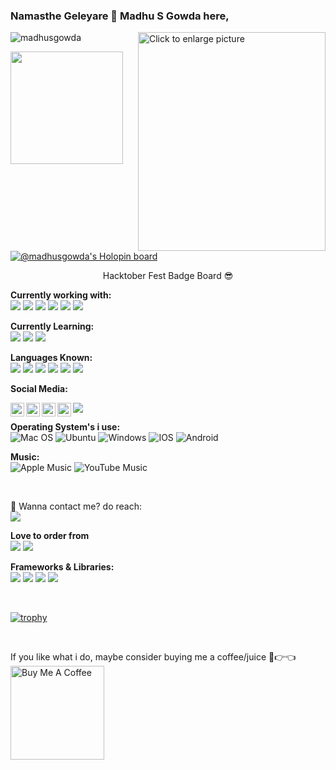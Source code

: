### Namasthe Geleyare 👋 Madhu S Gowda here,
<img src="https://drive.google.com/uc?export=view&id=1VTGhXsQb1MZUYyn8PoAsSbRrGW3yR1AX" align="right" style="width: 300px; max-width: 100%; height: 350px" title="Click to enlarge picture" />

<p align="Left"> <img src="https://github-readme-stats.vercel.app/api?username=MadhuS-1605&show_icons=true&theme=gotham" alt="madhusgowda" /></p>

<img height="180em" src="https://github-readme-stats.vercel.app/api/top-langs/?username=MadhuS-1605&layout=compact&langs_count=15&theme=dark">


[![@madhusgowda's Holopin board](https://holopin.io/api/user/board?user=madhusgowda)](https://holopin.io/@madhusgowda)

<p align="center"> Hacktober Fest Badge Board 😎 </p>

**Currently working with:**
</br>
<a href="https://github.com/" title="GitHub"><img src="https://img.shields.io/badge/GitHub-100000?style=for-the-badge&logo=github&logoColor=white" /></a>
<a href="https://gitlab.com/" title="GitLab"><img src="https://github.com/hussainweb/hussainweb/blob/main/icons/gitlab.png" /></a>
<a href="https://code.visualstudio.com/" title="Visual Studio Code"><img src="https://github.com/hussainweb/hussainweb/blob/main/icons/vscode.png" /></a>
<a href="https://brave.com/" title="Brave Browser"><img src="https://img.shields.io/badge/Brave-FB542B?style=for-the-badge&logo=Brave&logoColor=white"/></a>
<a href="https://devcenter.heroku.com/" title="Heroku"/><img src="https://img.shields.io/badge/Heroku-430098?style=for-the-badge&logo=heroku&logoColor=white"/></a>
<a href="https://ethereum.org/en/developers/" title="Ethereum"><img src="https://img.shields.io/badge/Ethereum-3C3C3D?style=for-the-badge&logo=Ethereum&logoColor=white"/></a>

**Currently Learning:**
</br>
<a href="https://golang.org/" title="Golang"><img src="https://github.com/hussainweb/hussainweb/blob/main/icons/golang.png" /></a>
<a href="https://ethereum.org/en/developers/" title="Ethereum"><img src="https://img.shields.io/badge/Ethereum-3C3C3D?style=for-the-badge&logo=Ethereum&logoColor=white"/></a>
<a href="https://docs.soliditylang.org/en/latest/" title="Solidity"><img src="https://img.shields.io/badge/Solidity-e6e6e6?style=for-the-badge&logo=solidity&logoColor=black"/></a>

**Languages Known:**
</br>
<a href="https://devdocs.io/c/" title="C"/><img src="https://img.shields.io/badge/C-00599C?style=for-the-badge&logo=c&logoColor=white"/></a>
<a href="https://golang.org/" title="Golang"><img src="https://github.com/hussainweb/hussainweb/blob/main/icons/golang.png" /></a>
<a href="https://www.ruby-lang.org/en/documentation/" title="Ruby"><img src="https://img.shields.io/badge/Ruby-CC342D?style=for-the-badge&logo=ruby&logoColor=white"/></a>
<a href="https://devdocs.io/html/" title="HTML"><img src="https://img.shields.io/badge/HTML5-E34F26?style=for-the-badge&logo=html5&logoColor=white"/></a>
<a href="https://devdocs.io/css/" title="CSS"><img src="https://img.shields.io/badge/CSS3-1572B6?style=for-the-badge&logo=css3&logoColor=white"/></a>
<a href="https://docs.soliditylang.org/en/latest/" title="Solidity"><img src="https://img.shields.io/badge/Solidity-e6e6e6?style=for-the-badge&logo=solidity&logoColor=black"/></a>

**Social Media:**

<a href="https://www.instagram.com/madhu_suresh_gowda/">
  <img align="left" alt="Madhu's Instagram" width="22px" src="https://raw.githubusercontent.com/hussainweb/hussainweb/main/icons/instagram.png" />
</a>

<a href="https://twitter.com/thenameismadhus">
  <img align="left" alt="Madhu S Gowda | Twitter" width="22px" src="https://raw.githubusercontent.com/peterthehan/peterthehan/master/assets/twitter.svg" />
</a>

<a href="https://www.linkedin.com/in/madhu-s-1605/">
  <img align="left" alt="Madhu S Gowda's LinkedIN" width="22px" src="https://raw.githubusercontent.com/peterthehan/peterthehan/master/assets/linkedin.svg" />
</a>

<a href="https://www.youtube.com/c/MadhusGowda57">
  <img align="left" alt="Madhu S Gowda | Youtube" width="22px" src="https://github.com/hussainweb/hussainweb/blob/main/icons/youtube.png" />
</a>

![](https://visitor-badge.glitch.me/badge?page_id=madhusgowda)
</br>

**Operating System's i use:**
</br>
![Mac OS](https://img.shields.io/badge/mac%20os-000000?style=for-the-badge&logo=macos&logoColor=F0F0F0)
![Ubuntu](https://img.shields.io/badge/Ubuntu-E95420?style=for-the-badge&logo=ubuntu&logoColor=white)
![Windows](https://img.shields.io/badge/Windows-0078D6?style=for-the-badge&logo=windows&logoColor=white)
![IOS](https://img.shields.io/badge/iOS-000000?style=for-the-badge&logo=ios&logoColor=white)
![Android](https://img.shields.io/badge/Android-3DDC84?style=for-the-badge&logo=android&logoColor=white)


**Music:**
</br>
![Apple Music](https://img.shields.io/badge/Apple_Music-9933CC?style=for-the-badge&logo=apple-music&logoColor=white)
![YouTube Music](https://img.shields.io/badge/YouTube_Music-FF0000?style=for-the-badge&logo=youtube-music&logoColor=white)

</br>

💼 Wanna contact me? do reach:
</br>
<a href="mailto:madhusgowda56@gmail.com"><img src="https://img.shields.io/badge/gmail-%23DD0031.svg?&style=for-the-badge&logo=gmail&logoColor=white"/></a>
</br>

**Love to order from** 
</br>
<img src="https://img.shields.io/badge/Zomato-E23744?style=for-the-badge&logo=zomato&logoColor=white"/>
<img src="https://img.shields.io/badge/Swiggy-FC8019?style=for-the-badge&logo=Swiggy&logoColor=white"/>

**Frameworks & Libraries:**</br>
<img src="https://img.shields.io/badge/Apache-D22128?style=for-the-badge&logo=Apache&logoColor=white">
<img src="https://img.shields.io/badge/conda-342B029.svg?&style=for-the-badge&logo=anaconda&logoColor=white"/>
<img src="https://img.shields.io/badge/firebase-ffca28?style=for-the-badge&logo=firebase&logoColor=black"/>
<img src="https://img.shields.io/badge/Ruby_on_Rails-CC0000?style=for-the-badge&logo=ruby-on-rails&logoColor=whit"/>

</br>

[![trophy](https://github-profile-trophy.vercel.app/?username=MadhuS-1605)](https://github.com/ryo-ma/github-profile-trophy)

</br>

If you like what i do, maybe consider buying me a coffee/juice 🥺👉👈 </br> <a href="https://www.buymeacoffee.com/madhusgowda" target="_blank"> <img src="https://cdn.buymeacoffee.com/buttons/v2/default-red.png" alt="Buy Me A Coffee" width="150"></a>

